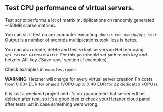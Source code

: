 ## Test CPU performance of virtual servers.

Test script performs a lot of matrix multiplications on randomly generated ~150MB sparse matrices.

You can start test on any computer executing:
`docker run usasha/vps_test`  
Output is a number of seconds multiplications took, less is better.


You can also create, delete and test virtual servers on Hetzner using `vps_tester.HetznerTester`.
For this you should set path to ssh key and hetzner API key ('Save keys' section of examples).
 
Check examples in `examples.ipynb`


**WARNING:**
Hetzner will charge for every virtual server creation (1h costs from 0.004 EUR for shared 1vCPU 
up to 0.48 EUR for 32 dedicated vCPUs).

It is just a weekend project and it's not guaranteed that server will be deleted after test, 
so it's a good idea to check your Hetzner cloud panel after tests just in case something went wrong.
